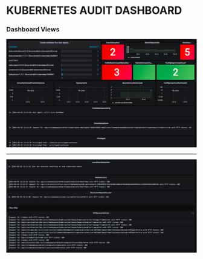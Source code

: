 # KUBERNETES AUDIT DASHBOARD


### Dashboard Views
<img src="./img/first.png"></img>

<hr></hr>

<img src="./img/second.png"></img>


